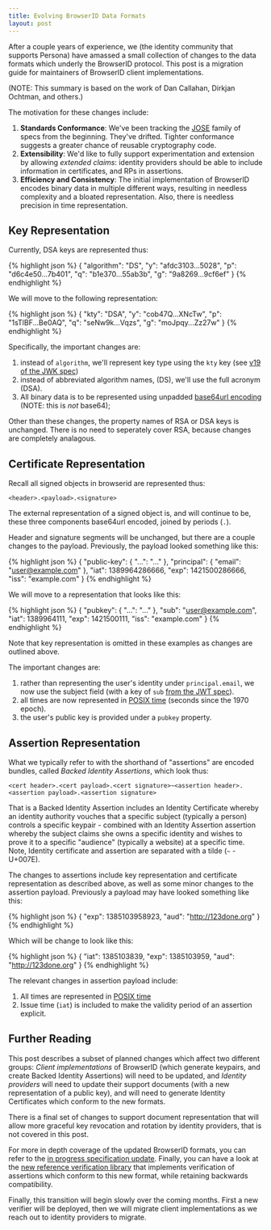 ```yaml
---
title: Evolving BrowserID Data Formats
layout: post
---
```


After a couple years of experience, we (the identity community that
supports Persona) have amassed a small collection of changes to the
data formats which underly the BrowserID protocol.  This post is a
migration guide for maintainers of BrowserID client implementations.


(NOTE: This summary is based on the work of Dan Callahan, Dirkjan Ochtman, and
others.)

The motivation for these changes include:

1. **Standards Conformance**: We've been tracking the [JOSE][] family of specs
   from the beginning.  They've drifted.  Tighter conformance suggests a greater
   chance of reusable cryptography code.
2. **Extensibility**: We'd like to fully support experimentation and extension
   by allowing *extended claims*: identity providers should be able to include
   information in certificates, and RPs in assertions.
3. **Efficiency and Consistency**: The initial implementation of BrowserID encodes
   binary data in multiple different ways, resulting in needless complexity and
   a bloated representation.  Also, there is needless precision in time representation.

  [JOSE]: http://datatracker.ietf.org/wg/jose/

## Key Representation

Currently, DSA keys are represented thus:

{% highlight json %}
{
  "algorithm": "DS",
  "y": "afdc3103...5028",
  "p": "d6c4e50...7b401",
  "q": "b1e370...55ab3b",
  "g": "9a8269...9cf6ef"
}
{% endhighlight %}

We will move to the following representation:

{% highlight json %}
{
  "kty": "DSA",
  "y": "cob47Q...XNcTw",
  "p": "1sTlBF...Be0AQ",
  "q": "seNw9k...Vqzs",
  "g": "moJpqy...Zz27w"
}
{% endhighlight %}

Specifically, the important changes are:

1. instead of `algorithm`, we'll represent key type using the `kty` key (see [v19 of the JWK spec][])
2. instead of abbreviated algorithm names, (DS), we'll use the full acronym (DSA).
3. All binary data is to be represented using unpadded [base64url encoding][] (NOTE: this is *not* base64);

  [base64url encoding]: http://tools.ietf.org/html/rfc4648#section-5

Other than these changes, the property names of RSA or DSA keys is unchanged.  There is no
need to seperately cover RSA, because changes are completely analagous.

  [v19 of the JWK spec]: http://tools.ietf.org/html/draft-ietf-jose-json-web-key-19#section-3.1

## Certificate Representation

Recall all signed objects in browserid are represented thus:

    <header>.<payload>.<signature>

The external representation of a signed object is, and will continue to be,
these three components base64url encoded, joined by periods (`.`).

Header and signature segments will be unchanged, but there are a couple changes to the
payload.  Previously, the payload looked something like this:

{% highlight json %}
{
  "public-key": { "...": "..." },
  "principal": {
    "email": "user@example.com"
  },
  "iat": 1389964286666,
  "exp": 1421500286666,
  "iss": "example.com"
}
{% endhighlight %}

We will move to a representation that looks like this:

{% highlight json %}
{
  "pubkey": { "...": "..." },
  "sub": "user@example.com",
  "iat": 1389964111,
  "exp": 1421500111,
  "iss": "example.com"
}
{% endhighlight %}

Note that key representation is omitted in these examples as changes are outlined above.

The important changes are:

1. rather than representing the user's identity under `principal.email`, we now use the subject field (with a key of `sub` [from the JWT spec][]).
2. all times are now represented in [POSIX time][] (seconds since the 1970 epoch).
3. the user's public key is provided under a `pubkey` property.

  [from the JWT spec]: http://tools.ietf.org/html/draft-ietf-oauth-json-web-token-14#section-4.1.2
  [POSIX time]: http://en.wikipedia.org/wiki/POSIX_time

## Assertion Representation

What we typically refer to with the shorthand of "assertions" are encoded bundles, called *Backed Identity Assertions*, which look thus:

    <cert header>.<cert payload>.<cert signature>~<assertion header>.<assertion payload>.<assertion signature>

That is a Backed Identity Assertion includes an Identity Certificate
whereby an identity authority vouches that a specific subject (typically a person)
controls a specific keypair - combined with an Identity Assertion assertion whereby the
subject claims she owns a specific identity and wishes to prove it to a specific "audience"
(typically a website) at a specific time.  Note, Identity certificate and assertion are separated
with a tilde (`~` - U+007E).

The changes to assertions include key representation and certificate representation
as described above, as well as some minor changes to the assertion payload.  Previously
a payload may have looked something like this:

{% highlight json %}
{
  "exp": 1385103958923,
  "aud": "http://123done.org"
}
{% endhighlight %}

Which will be change to look like this:

{% highlight json %}
{
  "iat": 1385103839,
  "exp": 1385103959,
  "aud": "http://123done.org"
}
{% endhighlight %}

The relevant changes in assertion payload include:

1. All times are represented in [POSIX time][]
2. Issue time (`iat`) is included to make the validity period of an assertion explicit.

## Further Reading

This post describes a subset of planned changes which affect two
different groups: *Client implementations* of BrowserID (which
generate keypairs, and create Backed Identity Assertions) will need to
be updated, and  *Identity providers* will need to update their support
documents (with a new representation of a public key), and will need
to generate Identity Certificates which conform to the new formats.

There is a final set of changes to support document representation that
will allow more graceful key revocation and rotation by identity providers, that
is not covered in this post.

For more in depth coverage of the updated BrowserID formats, you can
refer to the [in progress specification update][].  Finally, you can
have a look at the [new reference verification library][] that implements
verification of assertions which conform to this new format, while retaining
backwards compatibility.

  [in progress specification update]: https://github.com/mozilla/id-specs/tree/greenfield/browserid
  [new reference verification library]: https://github.com/mozilla/browserid-local-verify

Finally, this transition will begin slowly over the coming months.  First a new
verifier will be deployed, then we will migrate client implementations as we
reach out to identity providers to migrate.
